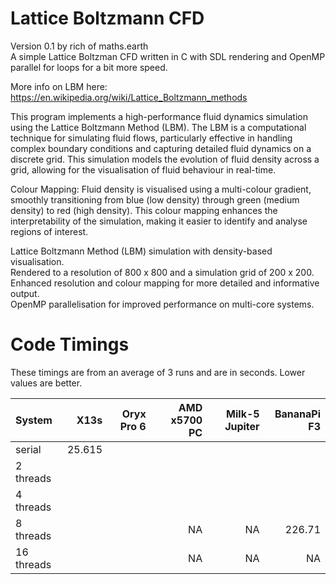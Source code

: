 # Lattice Boltzmann CFD
Version 0.1 by rich of maths.earth  
A simple Lattice Boltzman CFD written in C with SDL rendering and OpenMP parallel for loops for a bit more speed.

More info on LBM here: https://en.wikipedia.org/wiki/Lattice_Boltzmann_methods

This program implements a high-performance fluid dynamics simulation using the Lattice Boltzmann Method (LBM). The LBM is a computational technique for simulating fluid flows, particularly effective in handling complex boundary conditions and capturing detailed fluid dynamics on a discrete grid. This simulation models the evolution of fluid density across a grid, allowing for the visualisation of fluid behaviour in real-time.

Colour Mapping: Fluid density is visualised using a multi-colour gradient, smoothly transitioning from blue (low density) through green (medium density) to red (high density). This colour mapping enhances the interpretability of the simulation, making it easier to identify and analyse regions of interest.

Lattice Boltzmann Method (LBM) simulation with density-based visualisation.  
Rendered to a resolution of 800 x 800 and a simulation grid of 200 x 200.  
Enhanced resolution and colour mapping for more detailed and informative output.  
OpenMP parallelisation for improved performance on multi-core systems.  

# Code Timings

These timings are from an average of 3 runs and are in seconds.  Lower values are better.

| System | X13s | Oryx Pro 6 | AMD x5700 PC | Milk-5 Jupiter | BananaPi F3 |
| :--------------- | ------------: | ------------: | -------: | ----: | -------: |
| serial | 25.615 |  |  |  |   |
| 2 threads |  |   |   |  |   |
| 4 threads |  |   |   |    |   |
| 8 threads |  |   | NA | NA | 226.71 |
| 16 threads |  |   | NA | NA | NA |

